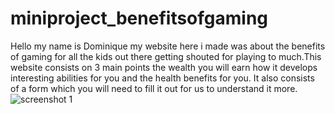 # miniproject_benefitsofgaming
Hello my name is Dominique my website here i made was about the benefits of gaming for all the kids out there getting shouted for playing to much.This website consists on 3 
main points the wealth you will earn how it develops interesting abilities for you and the health benefits for you. It also consists of a form which you will need to fill
it out for us to understand it more.
![screenshot 1](https://user-images.githubusercontent.com/109221685/179987066-6f476a7f-1bd8-43d4-a6a3-7804ab7e44dd.png)

